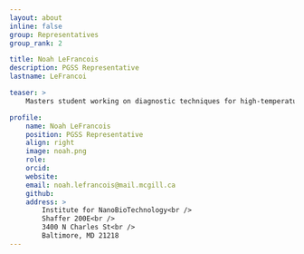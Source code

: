 ```yaml
---
layout: about
inline: false
group: Representatives
group_rank: 2

title: Noah LeFrancois
description: PGSS Representative
lastname: LeFrancoi

teaser: >
    Masters student working on diagnostic techniques for high-temperature heat transfer fluids in renewable energy systems.

profile:
    name: Noah LeFrancois
    position: PGSS Representative
    align: right
    image: noah.png
    role: 
    orcid: 
    website: 
    email: noah.lefrancois@mail.mcgill.ca
    github: 
    address: >
        Institute for NanoBioTechnology<br />
        Shaffer 200E<br />
        3400 N Charles St<br />        
        Baltimore, MD 21218
---
```




